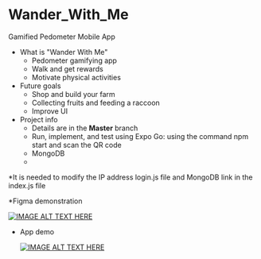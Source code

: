 # Wander_With_Me
Gamified Pedometer Mobile App 

* What is "Wander With Me"
  - Pedometer gamifying app
  - Walk and get rewards
  - Motivate physical activities
* Future goals
  - Shop and build your farm
  - Collecting fruits and feeding a raccoon
  - Improve UI
* Project info
  - Details are in the **Master** branch
  - Run, implement, and test using Expo Go: using the command npm start and scan the QR code
  - MongoDB
  - 
*It is needed to modify the IP address login.js file and MongoDB link in the index.js file

*Figma demonstration





  [![IMAGE ALT TEXT HERE](https://img.youtube.com/vi/d9DVb6ZH93Q/0.jpg)](https://www.youtube.com/watch?v=d9DVb6ZH93Q)

* App demo

  [![IMAGE ALT TEXT HERE](https://img.youtube.com/vi/96kRUWayOfo/0.jpg)](https://www.youtube.com/watch?v=96kRUWayOfo)

